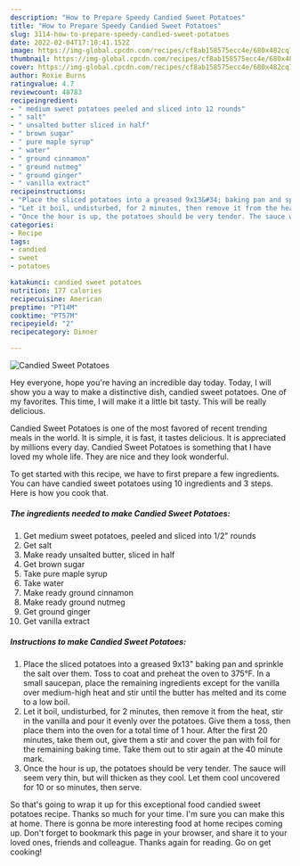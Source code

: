 ```yaml
---
description: "How to Prepare Speedy Candied Sweet Potatoes"
title: "How to Prepare Speedy Candied Sweet Potatoes"
slug: 3114-how-to-prepare-speedy-candied-sweet-potatoes
date: 2022-02-04T17:10:41.152Z
image: https://img-global.cpcdn.com/recipes/cf8ab158575ecc4e/680x482cq70/candied-sweet-potatoes-recipe-main-photo.jpg
thumbnail: https://img-global.cpcdn.com/recipes/cf8ab158575ecc4e/680x482cq70/candied-sweet-potatoes-recipe-main-photo.jpg
cover: https://img-global.cpcdn.com/recipes/cf8ab158575ecc4e/680x482cq70/candied-sweet-potatoes-recipe-main-photo.jpg
author: Roxie Burns
ratingvalue: 4.7
reviewcount: 48783
recipeingredient:
- " medium sweet potatoes peeled and sliced into 12 rounds"
- " salt"
- " unsalted butter sliced in half"
- " brown sugar"
- " pure maple syrup"
- " water"
- " ground cinnamon"
- " ground nutmeg"
- " ground ginger"
- " vanilla extract"
recipeinstructions:
- "Place the sliced potatoes into a greased 9x13&#34; baking pan and sprinkle the salt over them. Toss to coat and preheat the oven to 375°F. In a small saucepan, place the remaining ingredients except for the vanilla over medium-high heat and stir until the butter has melted and its come to a low boil."
- "Let it boil, undisturbed, for 2 minutes, then remove it from the heat, stir in the vanilla and pour it evenly over the potatoes. Give them a toss, then place them into the oven for a total time of 1 hour. After the first 20 minutes, take them out, give them a stir and cover the pan with foil for the remaining baking time. Take them out to stir again at the 40 minute mark."
- "Once the hour is up, the potatoes should be very tender. The sauce will seem very thin, but will thicken as they cool. Let them cool uncovered for 10 or so minutes, then serve."
categories:
- Recipe
tags:
- candied
- sweet
- potatoes

katakunci: candied sweet potatoes 
nutrition: 177 calories
recipecuisine: American
preptime: "PT14M"
cooktime: "PT57M"
recipeyield: "2"
recipecategory: Dinner

---
```



![Candied Sweet Potatoes](https://img-global.cpcdn.com/recipes/cf8ab158575ecc4e/680x482cq70/candied-sweet-potatoes-recipe-main-photo.jpg)

Hey everyone, hope you're having an incredible day today. Today, I will show you a way to make a distinctive dish, candied sweet potatoes. One of my favorites. This time, I will make it a little bit tasty. This will be really delicious.

Candied Sweet Potatoes is one of the most favored of recent trending meals in the world. It is simple, it is fast, it tastes delicious. It is appreciated by millions every day. Candied Sweet Potatoes is something that I have loved my whole life. They are nice and they look wonderful.




To get started with this recipe, we have to first prepare a few ingredients. You can have candied sweet potatoes using 10 ingredients and 3 steps. Here is how you cook that.

<!--inarticleads1-->

##### The ingredients needed to make Candied Sweet Potatoes:

1. Get  medium sweet potatoes, peeled and sliced into 1/2&#34; rounds
1. Get  salt
1. Make ready  unsalted butter, sliced in half
1. Get  brown sugar
1. Take  pure maple syrup
1. Take  water
1. Make ready  ground cinnamon
1. Make ready  ground nutmeg
1. Get  ground ginger
1. Get  vanilla extract




<!--inarticleads2-->

##### Instructions to make Candied Sweet Potatoes:

1. Place the sliced potatoes into a greased 9x13&#34; baking pan and sprinkle the salt over them. Toss to coat and preheat the oven to 375°F. In a small saucepan, place the remaining ingredients except for the vanilla over medium-high heat and stir until the butter has melted and its come to a low boil.
1. Let it boil, undisturbed, for 2 minutes, then remove it from the heat, stir in the vanilla and pour it evenly over the potatoes. Give them a toss, then place them into the oven for a total time of 1 hour. After the first 20 minutes, take them out, give them a stir and cover the pan with foil for the remaining baking time. Take them out to stir again at the 40 minute mark.
1. Once the hour is up, the potatoes should be very tender. The sauce will seem very thin, but will thicken as they cool. Let them cool uncovered for 10 or so minutes, then serve.




So that's going to wrap it up for this exceptional food candied sweet potatoes recipe. Thanks so much for your time. I'm sure you can make this at home. There is gonna be more interesting food at home recipes coming up. Don't forget to bookmark this page in your browser, and share it to your loved ones, friends and colleague. Thanks again for reading. Go on get cooking!

